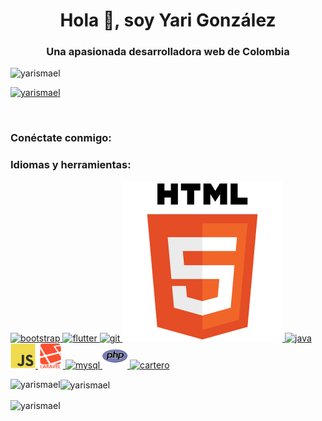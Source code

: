 <h1 align="center">Hola 👋, soy Yari González</h1>
<h3 align="center">Una apasionada desarrolladora web de Colombia</h3>

<p align="left"> <img src= "https://komarev.com/ghpvc/?username=yarismael&label=Profile%20views&color=0e75b6&style=flat" alt="yarismael" /> </p>

<p align="left"> <a href="https: //github.com/ryo-ma/github-profile-tropic"><img src="https://github-profile-tropico.vercel.app/?username=yarismael" alt="yarismael" /></ a> </p>

<p align="left"> <a href="https://twitter.com/" target="blank"><img src="https://img.shields.io/twitter /follow/?logo=twitter&style=for-the-badge" alt="" /></a> </p>

<h3 align="left">Conéctate conmigo:</h3>
<p align="left ">
</p>

<h3 align="left">Idiomas y herramientas:</h3>
<p align="left"> <a href="https://getbootstrap.com" target="_blank" rel="noreferrer"> <img src="https://raw.githubusercontent.com/devicons/devicon /master/icons/bootstrap/bootstrap-plain-wordmark.svg" alt="bootstrap" width="40" height="40"/> </a> <a href="https://flutter.dev" target ="_blank" rel="noreferrer"> <img src="https://www.vectorlogo.zone/logos/flutterio/flutterio-icon.svg" alt="flutter" width="40" height="40" /> </a> <a href="https://git-scm.com/" target="_blank" rel="noreferrer"> <img src="https://www.vectorlogo.zone/logos/ git-scm/git-scm-icon.svg" alt="git" width="40" height="40"/> </a> <a href="https://www.w3.org/html/ " target="_blank" rel="noreferrer"> <img src="https://raw.githubusercontent.com/devicons/devicon/master/icons/html5/html5-original-wordmark.svg" alt="html5" ancho="40" alto="40"/> </a> <a href="https://www.java.com" target="_blank" rel="noreferrer"> <img src="https:/ /raw.githubusercontent.com/devicons/devicon/master/icons/java/java-original.svg" alt="java" width="40" height="40"/> </a> <a href="https ://developer.mozilla.org/en-US/docs/Web/JavaScript" target="_blank" rel="noreferrer"> <img src="https://raw.githubusercontent.com/devicons/devicon/master /icons/javascript/javascript-original.svg" alt="javascript" width="40" height="40"/> </a> <a href="https://laravel.com/" target="_blank " rel="noreferrer"> <img src="https://raw.githubusercontent.com/devicons/devicon/master/icons/laravel/laravel-plain-wordmark.svg" alt="laravel" width="40" altura="40"/> </a> <a href="https://www.mysql.com/" target="_blank" rel="noreferrer"> <img src="https://raw.githubusercontent .com/devicons/devicon/master/icons/mysql/mysql-original-wordmark.svg" alt="mysql" width="40" height="40"/> </a> <a href="https:/ /www.php.net" target="_blank" rel="noreferrer"> <img src="https://raw.githubusercontent.com/devicons/devicon/master/icons/php/php-original.svg" alt="php" width="40" height="40"/> </a> <a href="https://postman.com" target="_blank" rel="noreferrer"> <img src ="https://www.vectorlogo.zone/logos/getpostman/getpostman-icon.svg" alt="cartero" width="40" height="40"/> </a> </p>

<p> <img align="left" src="https://github-readme-stats.vercel.app/api/top-langs?username=yarismael&show_icons=true&locale=en&layout=compact" alt="yarismael" /></p >

<p><img align="center" src="https://github-readme-stats.vercel.app/api?username=yarismael&show_icons=true&locale=en" alt="yarismael" /></p >

<p><img align="center" src="https://github-readme-streak-stats.herokuapp.com/?user=yarismael&" alt="yarismael" /></p>

